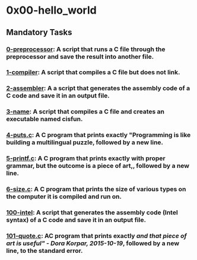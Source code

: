 # 0x00-hello_world

## Mandatory Tasks
### [0-preprocessor](./0-preprocessor): A script that runs a C file through the preprocessor and save the result into another file.
### [1-compiler](./1-compiler): A script that compiles a C file but does not link.
### [2-assembler](./2-assembler): A a script that generates the assembly code of a C code and save it in an output file.
### [3-name](./3-name): A script that compiles a C file and creates an executable named cisfun.
### [4-puts.c](./4-puts.c): A C program that prints exactly "Programming is like building a multilingual puzzle, followed by a new line.
### [5-printf.c](./5-printf.c): A C program that prints exactly with proper grammar, but the outcome is a piece of art,, followed by a new line.
### [6-size.c](./6-size.c): A C program that prints the size of various types on the computer it is compiled and run on.
### [100-intel](./100-intel): A script that generates the assembly code (Intel syntax) of a C code and save it in an output file.
### [ 101-quote.c](./101-quote.c): AC program that prints exactly ***and that piece of art is useful" - Dora Korpar, 2015-10-19***, followed by a new line, to the standard error.
